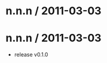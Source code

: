 
n.n.n / 2011-03-03 
==================



n.n.n / 2011-03-03 
==================

  * release v0.1.0

